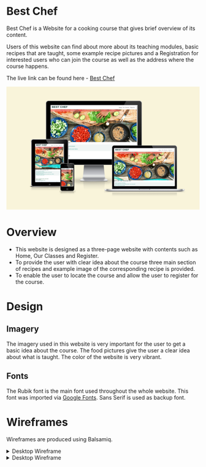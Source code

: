 # Best Chef

Best Chef is a Website for a cooking course that gives brief overview of its content.

Users of this website can find about more about its teaching modules, basic recipes that are taught, some example recipe pictures
and a Registration for interested users who can join the course as well as the address where the course happens.

The live link can be found here - [Best Chef](https://farhatamannaislam.github.io/Portfolio1/)

<img src="docs/readmeimages/screenshotamiresponsive.png" alt="ScreenShot Am I responsive">

# Overview
* This website is designed as a three-page website with contents such as Home, Our Classes and Register.
* To provide the user with clear idea about the course three main section of recipes and example image of the corresponding recipe is provided.
* To enable the user to locate the course and allow the user to register for the course.


# Design

## Imagery
The imagery used in this website is very important for the user to get a basic idea about the course. The food pictures give the user a clear idea 
about what is taught. The color of the website is very vibrant.

## Fonts 
The Rubik font is the main font used throughout the whole website. This font was imported via [Google Fonts](https://fonts.google.com/). Sans Serif is used as backup font.

# Wireframes

Wireframes are produced using Balsamiq.

<details>

<summary>Desktop Wireframe</summary>

<img src="docs/Wireframe/DesktopHome.png" alt="Desktop Wireframe Home">

</details>

<details>

<summary>Desktop Wireframe</summary>

<img src="docs/Wireframe/DesktopOurClass.png" alt="Desktop Wireframe Our Class">
<details>

<summary>Desktop Wireframe</summary>

<img src="docs/Wireframe/DesktopRegister.png" alt="Desktop Wireframe Register">


</details>

<details>
<summary>Mobile Wireframe</summary>

<img src="docs/Wireframe/Mobile_Home.png" alt="Mobile Wireframe Home">


</details>

<details>
<summary>Mobile Wireframe</summary>

<img src="docs/Wireframe/Mobile_Ourclass.png" alt="Mobile Wireframe Our Class">


</details>

<details>
<summary>Mobile Wireframe</summary>

<img src="docs/Wireframe/Mobile_Register.png" alt="Mobile Wireframe Register">


</details>

# Menu Navigation

* It is located at the top of the website.
* It has a fixed position at the top so that users have access to the menu at all times when scrolling through the content.

<img src="docs/readmeimages/navweb.png" alt="Navigation Website">


* On small screens, when the navigation links do not fit in a single row, the menu transforms into a "hamburger" menu.

<img src="docs/readmeimages/navmobile.png" alt="Navigation Mobile">


* Once the "hamburger" icon is clicked, the menu expands to make navigation links visible to the user.

<img src="docs/readmeimages/navexpanded.png" alt="Navigation Mobile with Hamburger Icon Exteded">


# Home Section

* It contains a Hero image showing a beautiful cooking photo and a text overlay with the website headline.
* It contains a reason section about why the user will choose this course.

<img src="docs/readmeimages/homescreenshot.png" alt="Website Home">

# Address Section

* Under the Home Section there is address section so that user knows how to reach the course.

<img src="docs/readmeimages/address.png" alt="Address">

# Our Classes Page

* In this page the user finds information about various sections of recipes that are taught in the classs along with
a relevant sample image.

<img src="docs/readmeimages/ourclassesssection.png" alt="Our Classes Section">
<img src="docs/readmeimages/ourclassescontent.png" alt="Our Classes Content">

# Register Page

* It contains an engaging message for the user to register the course (first name, last name, email, choose course option via the contact form).

<img src="docs/readmeimages/registerscreenshot.png" alt="Our Classes">

# Website Footer

* It contains links to social media platforms.

<img src="docs/readmeimages/footerscreenshot.png" alt="Our Classes">

# Testing

## Validator Testing

* No errors were returned when passing through the official W3C Markup Validator

[W3C Validator Home](https://validator.w3.org/nu/?doc=https%3A%2F%2Ffarhatamannaislam.github.io%2FPortfolio1%2F)
[W3C Validator Our Classes](https://validator.w3.org/nu/?doc=https%3A%2F%2Ffarhatamannaislam.github.io%2FPortfolio1%2Fourclasses.html)
[W3C Validator Register](https://validator.w3.org/nu/?doc=https%3A%2F%2Ffarhatamannaislam.github.io%2FPortfolio1%2Fregister.html)

* No errors were found when passing through the official W3C CSS Validator

[W3C validor CSS](https://jigsaw.w3.org/css-validator/validator?uri=https%3A%2F%2Ffarhatamannaislam.github.io%2FPortfolio1%2Fassets%2Fcss%2Fstyle.css&profile=css3svg&usermedium=all&warning=1&vextwarning=&lang=en)

* The site achieved a Lighthouse accessibility score of 94% to 100% which confirms that the colours and fonts chosen are easy to read and accessible.
<img src="assets/images/lighthouse-home.png" alt="LightHouse Result Home">
<img src="assets/images/lighthouse-ourclasses.png" alt="LightHouse Result Our Classes">
<img src="assets/images/lighthouse-register.png" alt="LightHouse Result Register">

# Form Testing

* The form has been tested to ensure it would not submit without the required input fields being filled in (full name and email address).

# Links Testing

* All navigation links were tested manually to ensure the user is directed to the correct section of the website.
* Social Media links in the footer of each page were tested manually to ensure they direct the user to the correct page and open in a new tab.

# Browser Testing

* The Website was tested on Google Chrome, Firefox, Microsoft Edge, Safari browsers with no issues noted.

# Device Testing

* The website was viewed on a variety of devices such as Desktop, Laptop, Tablets and Mobiles  to ensure responsiveness on various screen sizes. The website performed as intended. The responsive design was also checked using Chrome developer tools across multiple devices with structural integrity holding for the various sizes.

* Following Websites are used to show responsiveness.

    [Responsitor](http://www.responsinator.com/?url=https%3A%2F%2Ffarhatamannaislam.github.io%2FPortfolio1%2F)
    [Am I Responsive](https://ui.dev/amiresponsive?url=https://farhatamannaislam.github.io/Portfolio1/)

# Bugs

* There are no known bugs in the website.

# Technologies Used

## Languages

* HTML5
* CSS

# Frameworks - Libraries - Programs Used

* [Am I Responsive] (https://ui.dev/amiresponsive), [Responsitor] (http://www.responsinator.com/)  Used to verify responsiveness of website on different devices.
* [Balsamiq](https://balsamiq.com/) Used to create Wireframes.
* [Chrome Dev Tools](https://developer.chrome.com/docs/devtools/) Used for overall development (debug, analysis, performance test, responsiveness).
* [Font Awesome](https://fontawesome.com/) Used for Social Media icons in footer.
* [GitHub](https://github.com/) Used for version control and hosting.
* [Google Fonts](https://fonts.google.com/) Used to import and alter fonts on the page.
* [TinyPNG](https://tinypng.com/), [Convertio] (https://convertio.co/) Used to optimize the images for web.
* [Flaticon](https://www.flaticon.com/) Used to get the icon for the website.
* [W3C](https://www.w3.org/) Used for HTML & CSS Validation.



